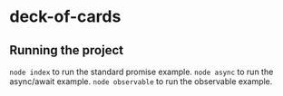 # deck-of-cards

## Running the project

`node index` to run the standard promise example.
`node async` to run the async/await example.
`node observable` to run the observable example.
